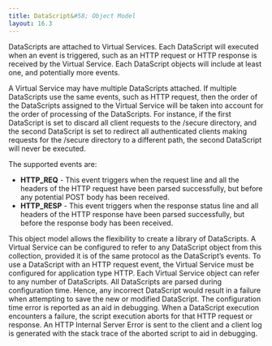 ```yaml
---
title: DataScript&#58; Object Model
layout: 16.3
---
```

DataScripts are attached to Virtual Services. Each DataScript will executed when an event is triggered, such as an HTTP request or HTTP response is received by the Virtual Service. Each DataScript objects will include at least one, and potentially more events.

A Virtual Service may have multiple DataScripts attached. If multiple DataScripts use the same events, such as HTTP request, then the order of the DataScripts assigned to the Virtual Service will be taken into account for the order of processing of the DataScripts. For instance, if the first DataScript is set to discard all client requests to the /secure directory, and the second DataScript is set to redirect all authenticated clients making requests for the /secure directory to a different path, the second DataScript will never be executed.

The supported events are:

* **HTTP_REQ** - This event triggers when the request line and all the headers of the HTTP request have been parsed successfully, but before any potential POST body has been received.
* **HTTP_RESP** - This event triggers when the response status line and all headers of the HTTP response have been parsed successfully, but before the response body has been received. 

This object model allows the flexibility to create a library of DataScripts. A Virtual Service can be configured to refer to any DataScript object from this collection, provided it is of the same protocol as the DataScript’s events. To use a DataScript with an HTTP request event, the Virtual Service must be configured for application type HTTP. Each Virtual Service object can refer to any number of DataScripts. All DataScripts are parsed during configuration time. Hence, any incorrect DataScript would result in a failure when attempting to save the new or modified DataScript. The configuration time error is reported as an aid in debugging. When a DataScript execution encounters a failure, the script execution aborts for that HTTP request or response. An HTTP Internal Server Error is sent to the client and a client log is generated with the stack trace of the aborted script to aid in debugging.

 